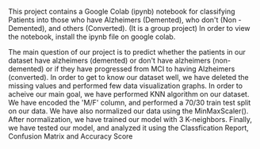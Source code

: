 This project contains a Google Colab (ipynb) notebook for classifying Patients into those who have Alzheimers (Demented), who don't (Non - Demented), and others (Converted).
(It is a group project)
In order to view the notebook, install the ipynb file on google colab.


The main question of our project is to predict whether the patients in our dataset have alzheimers (demented) or don't have alzheimers (non-demented) or if they have progressed from MCI to having Alzheimers (converted). 
In order to get to know our dataset well, we have deleted the missing values and performed few data visualization graphs. 
In order to acheive our main goal, we have performed KNN algorithm on our dataset. 
We have encoded the 'M/F' column, and performed a 70/30 train test split on our data. 
We have also normalized our data using the MinMaxScaler(). 
After normalization, we have trained our model with 3 K-neighbors. 
Finally, we have tested our model, and analyzed it using the Classfication Report, Confusion Matrix and Accuracy Score
